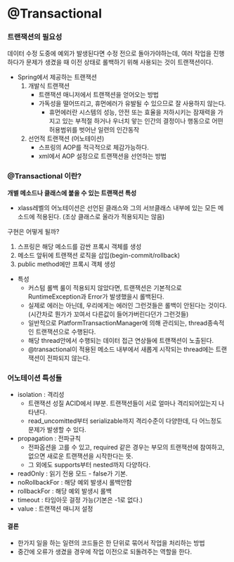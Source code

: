 # @Transactional

### 트랜잭션의 필요성

데이터 수정 도중에 예외가 발생된다면 수정 전으로 돌아가야하는데, 여러 작업을 진행하다가 문제가 생겼을 때 이전 상태로 롤백하기 위해 사용되는 것이 트랜잭션이다.

* Spring에서 제공하는 트랜잭션
  1. 개발식 트랜잭션
     * 트랜잭션 매니저에서 트랜잭션을 얻어오는 방법
     * 가독성을 떨어뜨리고, 휴먼에러가 유발될 수 있으므로 잘 사용하지 않는다.
       * 휴먼에러란 시스템의 성능, 안전 또는 효율을 저하시키는 잠재력을 가지고 있는 부적절 하거나 우너치 앟는 인간의 결정이나 행동으로 어떤 허용범위를 벗어난 일련의 인간동작
  2. 선언적 트랜잭션 (어노테이션)
     * 스프링의 AOP를 적극적으로 체감가능하다.
     * xml에서 AOP 설정으로 트랜잭션을 선언하는 방법

### @Transactional 이란?

**개별 메소드나 클래스에 붙을 수 있는 트랜잭션 특성**

* xlass레벨의 어노테이션은 선언된 클래스와 그의 서브클래스 내부에 있는 모든 메소드에 적용된다. (조상 클래스로 올라가 적용되지는 않음)

구현은 어떻게 될까?

1. 스프링은 해당 메소드를 감싼 프록시 객체를 생성
2. 메소드 앞뒤에 트랜잭션 로직을 삽입(begin-commit/rollback)
3. public method에만 프록시 객체 생성

* 특성
  * 커스텀 롤백 룰이 적용되지 않았다면, 트랜잭션은 기본적으로 RuntimeException과 Error가 발생했을시 롤백된다.
  * 실제로 에러는 아닌데, 우리에게는 에러인 그런것들은 롤백이 안된다는 것이다.
    (시간차로 뭔가가 꼬여서 다른값이 들어가버린다던가 그런것들)
  * 일반적으로 PlatformTransactionManager에 의해 관리되는, thread종속적인 트랜잭션으로 수행된다.
  * 해당 thread안에서 수행되는 데이터 접근 연상들에 트랜잭션이 노출된다.
  * @transactional이 적용된 메소드 내부에서 새롭게 시작되는 thread에는 트랜잭션이 전파되지 않는다.



### 어노테이션 특성들

* isolation : 격리성
  * 트랜잭션 성질 ACID에서 I부분. 트랜잭션들이 서로 얼마나 격리되어있는지 나타낸다.
  * read_uncomitted부터 serializable까지 격리수준이 다양한데, 다 어느정도 문제가 발생할 수 있다.
* propagation : 전파규칙
  * 전파옵션을 고를 수 있고, required 같은 경우는 부모의 트랜잭션에 참여하고, 없으면 새로운 트랜잭션을 시작한다는 뜻.
  * 그 외에도 supports부터 nested까지 다양하다.
* readOnly : 읽기 전용 모드 - false가 기본.
* noRollbackFor : 해당 예외 발생시 롤백안함
* rollbackFor : 해당 예외 발생시 롤백
* timeout : 타임아웃 걸정 가능(기본은 -1로 없다.)
* value : 트랜잭션 매니저 설정

#### 결론

* 한가지 일을 하는 일련의 코드들은 한 단위로 묶어서 작업을 처리하는 방법
* 중간에 오류가 생겼을 경우에 작업 이전으로 되돌려주는 역할을 한다.

